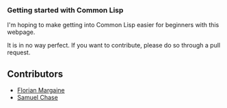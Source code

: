 ### Getting started with Common Lisp

I'm hoping to make getting into Common Lisp easier for beginners with
this webpage.

It is in no way perfect. If you want to contribute, please do so
through a pull request.

Contributors
---

- [Florian Margaine](http://margaine.com)
- [Samuel Chase](http://www.samebchase.com/)